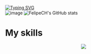 [![Typing SVG](https://readme-typing-svg.demolab.com/?lines=Welcome+for+my+Github)](https://git.io/typing-svg)<br>
![image]([{BadgeURLHere}](https://img.shields.io/badge/Telegram-2CA5E0?style=for-the-badge&logo=telegram&logoColor=white))
![FelipeCH's GitHub stats](https://github-readme-stats.vercel.app/api?username=lipef23937&show_icons=true&theme=dracula)

  <h1> My skills </h1>
<p align="center">
  <a href="https://skillicons.dev">
    <img src="https://skillicons.dev/icons?i=git,androidstudio,js,css,html" />
  </a>
</p>
